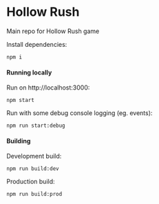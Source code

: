 # Hollow Rush

Main repo for Hollow Rush game

Install dependencies:
```
npm i
```

#### Running locally

Run on http://localhost:3000:
```
npm start
```

Run with some debug console logging (eg. events):
```
npm run start:debug
```

#### Building

Development build:
```
npm run build:dev
```

Production build:
```
npm run build:prod
```
